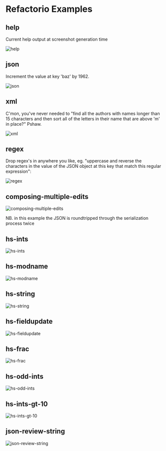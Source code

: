 Refactorio Examples
===================

help
----

Current help output at screenshot generation time

![help](help.jpg)

json
----

Increment the value at key 'baz' by 1962.

![json](json.jpg)

xml
---

C'mon, you've never needed to "find all the authors with names longer
than 15 characters and then sort all of the letters in their name that
are above 'm' in place?" Pshaw.

![xml](xml.jpg)

regex
-----

Drop regex's in anywhere you like, eg. "uppercase and reverse the
characters in the value of the JSON object at this key that match this
regular expression":

![regex](regex.jpg)

composing-multiple-edits
------------------------

![composing-multiple-edits](composing-multiple-edits.jpg)

NB. in this example the JSON is roundtripped through the serialization
process twice

hs-ints
-------

![hs-ints](hs-ints.jpg)

hs-modname
----------

![hs-modname](hs-modname.jpg)

hs-string
---------

![hs-string](hs-string.jpg)

hs-fieldupdate
--------------

![hs-fieldupdate](hs-fieldupdate.jpg)

hs-frac
-------

![hs-frac](hs-frac.jpg)

hs-odd-ints
-----------

![hs-odd-ints](hs-odd-ints.jpg)

hs-ints-gt-10
-------------

![hs-ints-gt-10](hs-ints-gt-10.jpg)

json-review-string
------------------

![json-review-string](json-review-string.jpg)